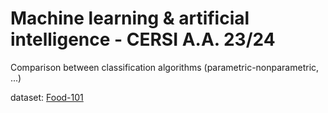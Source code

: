 # Machine learning & artificial intelligence - CERSI A.A. 23/24

Comparison between classification algorithms (parametric-nonparametric, ...)

dataset: [Food-101](https://www.kaggle.com/datasets/kmader/food41/data)

